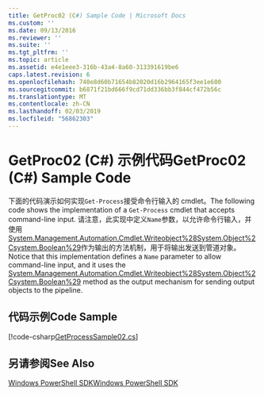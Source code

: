 ```yaml
---
title: GetProc02 (C#) Sample Code | Microsoft Docs
ms.custom: ''
ms.date: 09/13/2016
ms.reviewer: ''
ms.suite: ''
ms.tgt_pltfrm: ''
ms.topic: article
ms.assetid: e4e1eee3-316b-43a4-8a60-313391619be6
caps.latest.revision: 6
ms.openlocfilehash: 740e8d60b71654b82020d16b2964165f3ee1e600
ms.sourcegitcommit: b6871f21bd666f9cd71dd336bb3f844cf472b56c
ms.translationtype: MT
ms.contentlocale: zh-CN
ms.lasthandoff: 02/03/2019
ms.locfileid: "56862303"
---
```

# <a name="getproc02-c-sample-code"></a><span data-ttu-id="1991f-102">GetProc02 (C#) 示例代码</span><span class="sxs-lookup"><span data-stu-id="1991f-102">GetProc02 (C#) Sample Code</span></span>

<span data-ttu-id="1991f-103">下面的代码演示如何实现`Get-Process`接受命令行输入的 cmdlet。</span><span class="sxs-lookup"><span data-stu-id="1991f-103">The following code shows the implementation of a `Get-Process` cmdlet that accepts command-line input.</span></span> <span data-ttu-id="1991f-104">请注意，此实现中定义`Name`参数，以允许命令行输入，并使用[System.Management.Automation.Cmdlet.Writeobject%28System.Object%2Csystem.Boolean%29](/dotnet/api/System.Management.Automation.Cmdlet.WriteObject%28System.Object%2CSystem.Boolean%29)作为输出的方法机制，用于将输出发送到管道对象。</span><span class="sxs-lookup"><span data-stu-id="1991f-104">Notice that this implementation defines a `Name` parameter to allow command-line input, and it uses the [System.Management.Automation.Cmdlet.Writeobject%28System.Object%2Csystem.Boolean%29](/dotnet/api/System.Management.Automation.Cmdlet.WriteObject%28System.Object%2CSystem.Boolean%29) method as the output mechanism for sending output objects to the pipeline.</span></span>

## <a name="code-sample"></a><span data-ttu-id="1991f-105">代码示例</span><span class="sxs-lookup"><span data-stu-id="1991f-105">Code Sample</span></span>

[!code-csharp[GetProcessSample02.cs](../../powershell-sdk-samples/SDK-2.0/csharp/GetProcessSample02/GetProcessSample02.cs#L11-L76 "GetProcessSample02.cs")]

## <a name="see-also"></a><span data-ttu-id="1991f-106">另请参阅</span><span class="sxs-lookup"><span data-stu-id="1991f-106">See Also</span></span>

[<span data-ttu-id="1991f-107">Windows PowerShell SDK</span><span class="sxs-lookup"><span data-stu-id="1991f-107">Windows PowerShell SDK</span></span>](../windows-powershell-reference.md)